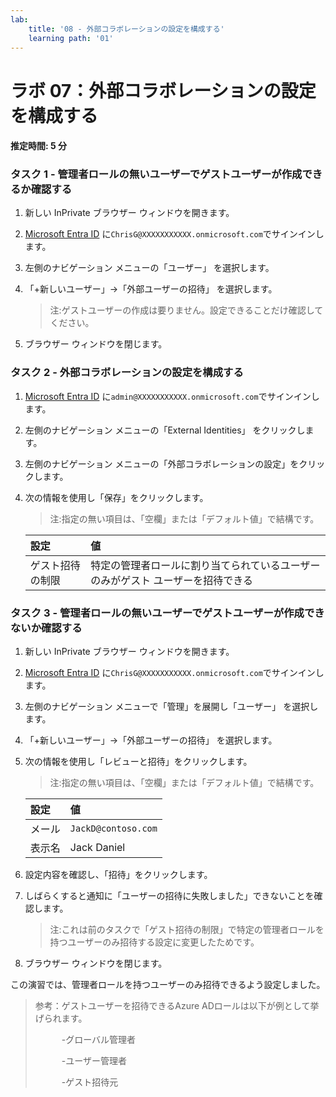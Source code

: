```yaml
---
lab:
    title: '08 - 外部コラボレーションの設定を構成する'
    learning path: '01'
---
```


# ラボ 07：外部コラボレーションの設定を構成する

#### 推定時間: 5 分

### タスク 1 - 管理者ロールの無いユーザーでゲストユーザーが作成できるか確認する

1. 新しい InPrivate ブラウザー ウィンドウを開きます。

2. [Microsoft Entra ID]( https://portal.azure.com/#blade/Microsoft_AAD_IAM/ActiveDirectoryMenuBlade/Overview) に`ChrisG@XXXXXXXXXXX.onmicrosoft.com`でサインインします。

3. 左側のナビゲーション メニューの「ユーザー」 を選択します。

4. 「+新しいユーザー」→「外部ユーザーの招待」 を選択します。

   > 注:ゲストユーザーの作成は要りません。設定できることだけ確認してください。

5. ブラウザー ウィンドウを閉じます。



### タスク 2 - 外部コラボレーションの設定を構成する

1. [Microsoft Entra ID]( https://portal.azure.com/#blade/Microsoft_AAD_IAM/ActiveDirectoryMenuBlade/Overview) に`admin@XXXXXXXXXXX.onmicrosoft.com`でサインインします。

2. 左側のナビゲーション メニューの「External Identities」 をクリックします。

3. 左側のナビゲーション メニューの「外部コラボレーションの設定」をクリックします。

4. 次の情報を使用し「保存」をクリックします。

   > 注:指定の無い項目は、「空欄」または「デフォルト値」で結構です。

   | 設定             | 値                                                           |
   | :--------------- | :----------------------------------------------------------- |
   | ゲスト招待の制限 | 特定の管理者ロールに割り当てられているユーザーのみがゲスト ユーザーを招待できる |



### タスク 3 - 管理者ロールの無いユーザーでゲストユーザーが作成できないか確認する

1. 新しい InPrivate ブラウザー ウィンドウを開きます。

2. [Microsoft Entra ID]( https://portal.azure.com/#blade/Microsoft_AAD_IAM/ActiveDirectoryMenuBlade/Overview) に`ChrisG@XXXXXXXXXXX.onmicrosoft.com`でサインインします。

3. 左側のナビゲーション メニューで「管理」を展開し「ユーザー」 を選択します。

4. 「+新しいユーザー」→「外部ユーザーの招待」 を選択します。

5. 次の情報を使用し「レビューと招待」をクリックします。

   > 注:指定の無い項目は、「空欄」または「デフォルト値」で結構です。

   | 設定   | 値                  |
   | :----- | :------------------ |
   | メール | `JackD@contoso.com` |
   | 表示名 | Jack Daniel         |

6. 設定内容を確認し、「招待」をクリックします。

7. しばらくすると通知に「ユーザーの招待に失敗しました」できないことを確認します。

   > 注:これは前のタスクで「ゲスト招待の制限」で特定の管理者ロールを持つユーザーのみ招待する設定に変更したためです。

8. ブラウザー ウィンドウを閉じます。



この演習では、管理者ロールを持つユーザーのみ招待できるよう設定しました。

> 参考：ゲストユーザーを招待できるAzure ADロールは以下が例として挙げられます。
>
> 　　　-グローバル管理者
>
> 　　　-ユーザー管理者
>
> 　　　-ゲスト招待元


